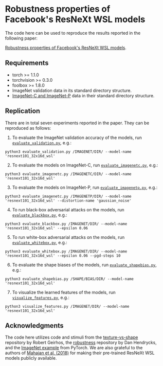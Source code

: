 # Robustness properties of Facebook's ResNeXt WSL models
The code here can be used to reproduce the results reported in the following paper:

[Robustness properties of Facebook's ResNeXt WSL models](https://arxiv.org/abs/1907.????).

## Requirements
* torch >= 1.1.0
* torchvision >= 0.3.0
* foolbox >= 1.8.0
* ImageNet validation data in its standard directory structure.
* [ImageNet-C and ImageNet-P](https://github.com/hendrycks/robustness) data in their standard directory structure.

## Replication
There are in total seven experiments reported in the paper. They can be reproduced as follows:

1. To evaluate the ImageNet validation accuracy of the models, run [`evaluate_validation.py`](https://github.com/eminorhan/resnext-wsl/blob/master/evaluate_validation.py), e.g.:
```
python3 evaluate_validation.py /IMAGENET/DIR/ --model-name 'resnext101_32x16d_wsl'
```

2. To evaluate the models on ImageNet-C, run [`evaluate_imagenetc.py`](https://github.com/eminorhan/resnext-wsl/blob/master/evaluate_imagenetc.py), e.g.:
```
python3 evaluate_imagenetc.py /IMAGENETC/DIR/ --model-name 'resnext101_32x16d_wsl'
```

3. To evaluate the models on ImageNet-P, run [`evaluate_imagenetp.py`](https://github.com/eminorhan/resnext-wsl/blob/master/evaluate_imagenetp.py), e.g.:
```
python3 evaluate_imagenetc.py /IMAGENETP/DIR/ --model-name 'resnext101_32x16d_wsl' --distortion-name 'gaussian_noise'
```

4. To run black-box adversarial attacks on the models, run [`evaluate_blackbox.py`](https://github.com/eminorhan/resnext-wsl/blob/master/evaluate_blackbox.py), e.g.:
```
python3 evaluate_blackbox.py /IMAGENET/DIR/ --model-name 'resnext101_32x16d_wsl' --epsilon 0.06
```

5. To run white-box adversarial attacks on the models, run [`evaluate_whitebox.py`](https://github.com/eminorhan/resnext-wsl/blob/master/evaluate_whitebox.py), e.g.:
```
python3 evaluate_whitebox.py /IMAGENET/DIR/ --model-name 'resnext101_32x16d_wsl' --epsilon 0.06 --pgd-steps 10
```

6. To evaluate the shape biases of the models, run [`evaluate_shapebias.py`](https://github.com/eminorhan/resnext-wsl/blob/master/evaluate_shapebias.py), e.g.:
```
python3 evaluate_shapebias.py /SHAPE/BIAS/DIR/ --model-name 'resnext101_32x16d_wsl'
```

7. To visualize the learned features of the models, run [`visualize_features.py`](https://github.com/eminorhan/resnext-wsl/blob/master/visualize_features.py), e.g.:
```
python3 visualize_features.py /IMAGENET/DIR/ --model-name 'resnext101_32x16d_wsl'
```

## Acknowledgments
The code here utilizes code and stimuli from the [texture-vs-shape](https://github.com/rgeirhos/texture-vs-shape) repository by 
Robert Geirhos, the [robustness](https://github.com/hendrycks/robustness) repository by Dan Hendrycks, and the 
[ImageNet example](https://github.com/pytorch/examples/tree/master/imagenet) from PyTorch. We are also grateful to the authors of
[Mahajan et al. (2018)](https://arxiv.org/abs/1805.00932) for making their pre-trained ResNeXt WSL models publicly available.


